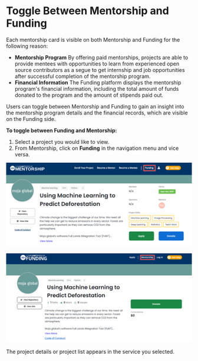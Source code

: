 # Toggle Between Mentorship and Funding

Each mentorship card is visible on both Mentorship and Funding for the following reason: 

* **Mentorship Program**  By offering paid mentorships, projects are able to provide mentees with opportunities to learn from experienced open source contributors as a segue to get internship and job opportunities after successful completion of the mentorship program. 
* **Financial Information**   The Funding platform displays the mentorship program's financial information, including the total amount of funds donated to the program and the amount of stipends paid out. 

Users can toggle between Mentorship and Funding to gain an insight into the mentorship program details and the financial records, which are visible on the Funding side. 

**To toggle between Funding and Mentorship:**

1. Select a project you would like to view. 
2. From Mentorship, click on **Funding** in the navigation menu and vice versa.

![Toggle to Funding](../../.gitbook/assets/toggle-to-funding.png)

![Toggle to Mentorship](../../.gitbook/assets/toggle-to-mentorship.png)

The project details or project list appears in the service you selected.

